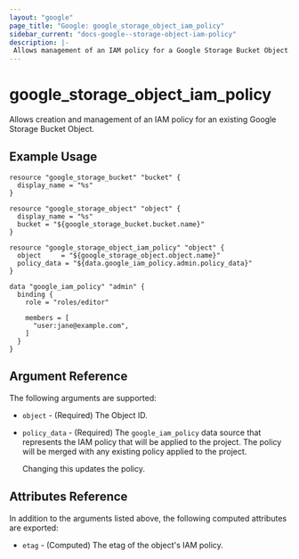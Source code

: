 ```yaml
---
layout: "google"
page_title: "Google: google_storage_object_iam_policy"
sidebar_current: "docs-google--storage-object-iam-policy"
description: |-
 Allows management of an IAM policy for a Google Storage Bucket Object.
---
```


# google\_storage\_object\_iam\_policy

Allows creation and management of an IAM policy for an existing Google Storage Bucket Object.

## Example Usage

```hcl
resource "google_storage_bucket" "bucket" {
  display_name = "%s"
}

resource "google_storage_object" "object" {
  display_name = "%s"
  bucket = "${google_storage_bucket.bucket.name}"
}

resource "google_storage_object_iam_policy" "object" {
  object     = "${google_storage_object.object.name}"
  policy_data = "${data.google_iam_policy.admin.policy_data}"
}

data "google_iam_policy" "admin" {
  binding {
    role = "roles/editor"

    members = [
      "user:jane@example.com",
    ]
  }
}
```

## Argument Reference

The following arguments are supported:

* `object` - (Required) The Object ID.

* `policy_data` - (Required) The `google_iam_policy` data source that represents
    the IAM policy that will be applied to the project. The policy will be
    merged with any existing policy applied to the project.

    Changing this updates the policy.

## Attributes Reference

In addition to the arguments listed above, the following computed attributes are
exported:

* `etag` - (Computed) The etag of the object's IAM policy.

